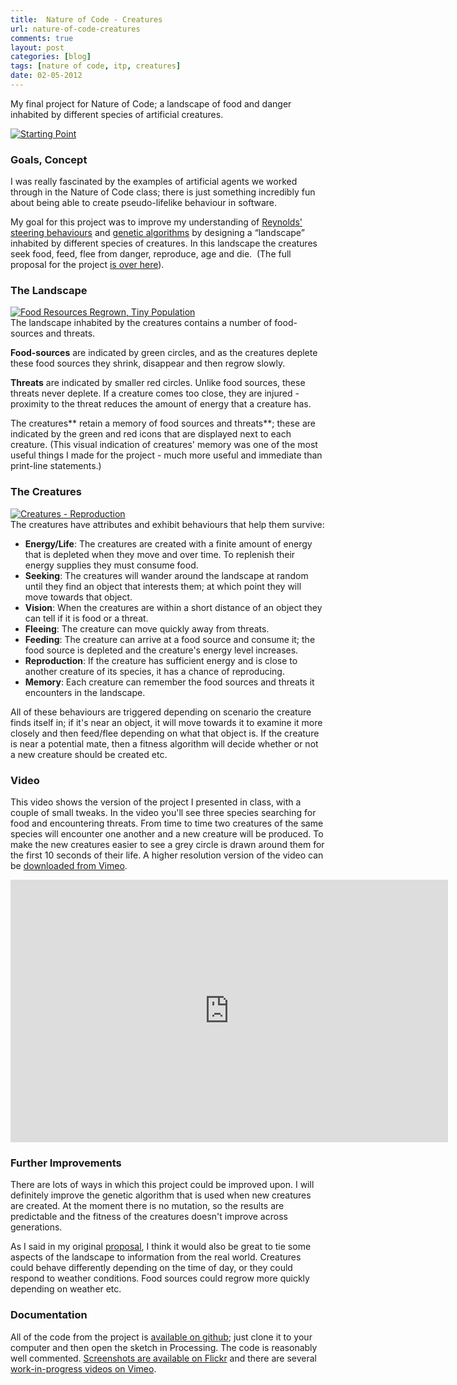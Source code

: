 ```yaml
---
title:  Nature of Code - Creatures
url: nature-of-code-creatures
comments: true
layout: post
categories: [blog]
tags: [nature of code, itp, creatures]
date: 02-05-2012
---
```

<p class="intro">My final project for Nature of Code; a landscape of food and danger inhabited by different species of artificial creatures. </p>
<a href="http://www.flickr.com/photos/paulmmay/6967228282/" title="Starting Point by paulmmay, on Flickr"><img src="http://farm8.staticflickr.com/7111/6967228282_5743d1a1a8_c.jpg" class="flickr" alt="Starting Point"></a>

### Goals, Concept
I was really fascinated by the examples of artificial agents we worked through in the Nature of Code class; there is just something incredibly fun about being able to create pseudo-lifelike behaviour in software. 

My goal for this project was to improve my understanding of <a href="http://www.red3d.com/cwr/steer/" title="Reynolds' steering behaviours">Reynolds' steering behaviours</a> and <a href="http://www.shiffman.net/teaching/nature/ga/" title="genetic algorithms">genetic algorithms</a> by designing a &#8220;landscape&#8221; inhabited by different species of creatures. In this landscape the creatures seek food, feed, flee from danger, reproduce, age and die.&nbsp; (The full proposal for the project <a href="http://paulmay.org/blog/nature-of-code-final-project-proposal/" title="is over here">is over here</a>).

### The Landscape
<a href="http://www.flickr.com/photos/paulmmay/7113306833/" title="Food Resources Regrown, Tiny Population by paulmmay, on Flickr"><img src="http://farm8.staticflickr.com/7228/7113306833_c63757d3d1_c.jpg" class="flickr" alt="Food Resources Regrown, Tiny Population"></a><br />
The landscape inhabited by the creatures contains a number of food-sources and threats. 

**Food-sources** are indicated by green circles, and as the creatures deplete these food sources they shrink, disappear and then regrow slowly. 

**Threats** are indicated by smaller red circles. Unlike food sources, these threats never deplete. If a creature comes too close, they are injured - proximity to the threat reduces the amount of energy that a creature has. 

The creatures** retain a memory of food sources and threats**; these are indicated by the green and red icons that are displayed next to each creature. (This visual indication of creatures' memory was one of the most useful things I made for the project - much more useful and immediate than print-line statements.)

### The Creatures
<a href="http://www.flickr.com/photos/paulmmay/6987651766/" title="Creatures - Reproduction by paulmmay, on Flickr"><img src="http://farm9.staticflickr.com/8156/6987651766_9d08fd7449_c.jpg" class="flickr" alt="Creatures - Reproduction"></a><br />
The creatures have attributes and exhibit behaviours that help them survive:

* **Energy/Life**: The creatures are created with a finite amount of energy that is depleted when they move and over time. To replenish their energy supplies they must consume food. 
* **Seeking**: The creatures will wander around the landscape at random until they find an object that interests them; at which point they will move towards that object.
* **Vision**: When the creatures are within a short distance of an object they can tell if it is food or a threat.
* **Fleeing**: The creature can move quickly away from threats.
* **Feeding**: The creature can arrive at a food source and consume it; the food source is depleted and the creature's energy level increases.
* **Reproduction**: If the creature has sufficient energy and is close to another creature of its species, it has a chance of reproducing.
* **Memory**: Each creature can remember the food sources and threats it encounters in the landscape.

All of these behaviours are triggered depending on scenario the creature finds itself in; if it's near an object, it will move towards it to examine it more closely and then feed/flee depending on what that object is. If the creature is near a potential mate, then a fitness algorithm will decide whether or not a new creature should be created etc.

### Video
This video shows the version of the project I presented in class, with a couple of small tweaks. In the video you'll see three species searching for food and encountering threats. From time to time two creatures of the same species will encounter one another and a new creature will be produced. To make the new creatures easier to see a grey circle is drawn around them for the first 10 seconds of their life. A higher resolution version of the video can be <a href="https://vimeo.com/41397044" title="downloaded from Vimeo">downloaded from Vimeo</a>.

<iframe src="http://player.vimeo.com/video/41397044?color=f0d000" class="flickr" width="700" height="420" frameborder="0" webkitAllowFullScreen mozallowfullscreen allowFullScreen> </iframe>

### Further Improvements
There are lots of ways in which this project could be improved upon. I will definitely improve the genetic algorithm that is used when new creatures are created. At the moment there is no mutation, so the results are predictable and the fitness of the creatures doesn't improve across generations. 

As I said in my original <a href="http://paulmay.org/blog/nature-of-code-final-project-proposal/" title="proposal">proposal</a>, I think it would also be great to tie some aspects of the landscape to information from the real world. Creatures could behave differently depending on the time of day, or they could respond to weather conditions. Food sources could regrow more quickly depending on weather etc. 

### Documentation
All of the code from the project is <a href="https://github.com/paulmmay/Nature-of-Code" title="available on github">available on github</a>; just clone it to your computer and then open the sketch in Processing. The code is reasonably well commented. <a href="http://www.flickr.com/photos/paulmmay/sets/72157629123328271/" title="Screenshots are available on Flickr">Screenshots are available on Flickr</a> and there are several <a href="https://vimeo.com/album/1923090" title="work-in-progress videos on Vimeo">work-in-progress videos on Vimeo</a>. 

